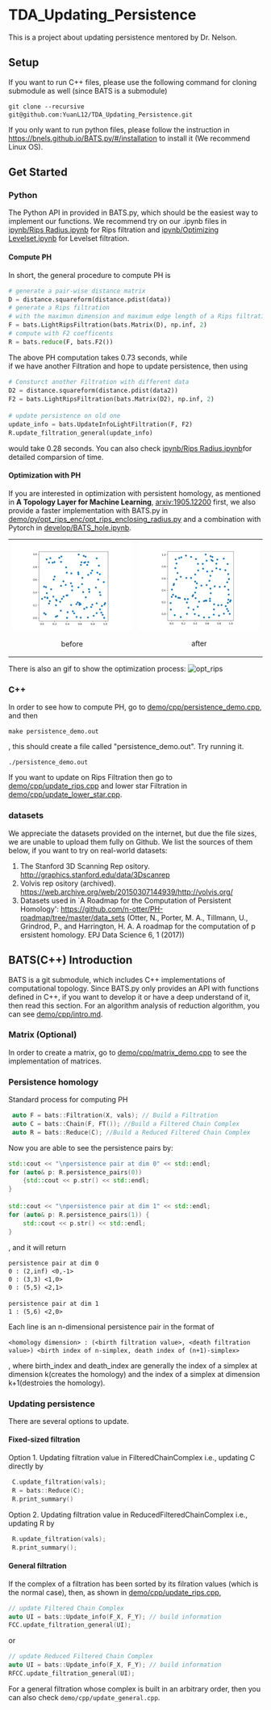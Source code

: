 # TDA_Updating_Persistence
This is a project about updating persistence mentored by Dr. Nelson.

## Setup
If you want to run C++ files, please use the following command for cloning submodule as well (since BATS is a submodule)
```
git clone --recursive git@github.com:YuanL12/TDA_Updating_Persistence.git
```

If you only want to run python files, please follow the instruction in https://bnels.github.io/BATS.py/#/installation to install it (We recommend Linux OS).


## Get Started 
### Python
The Python API in provided in BATS.py, which should be the easiest way to implement our functions.
We recommend try on our .ipynb files in [ipynb/Rips Radius.ipynb](ipynb/Rips%20Radius.ipynb) for Rips filtration and [ipynb/Optimizing Levelset.ipynb](ipynb/Optimizing%20Levelset.ipynb) for Levelset filtration. 

#### Compute PH
In short, the general procedure to compute PH is
```Python
# generate a pair-wise distance matrix
D = distance.squareform(distance.pdist(data))
# generate a Rips filtration 
# with the maximun dimension and maximum edge length of a Rips filtration. 
F = bats.LightRipsFiltration(bats.Matrix(D), np.inf, 2)
# compute with F2 coefficents
R = bats.reduce(F, bats.F2())
```
The above PH computation takes 0.73 seconds, while  
if we have another Filtration and hope to update persistence, then using 
```Python
# Consturct another Filtration with different data
D2 = distance.squareform(distance.pdist(data2))
F2 = bats.LightRipsFiltration(bats.Matrix(D2), np.inf, 2)

# update persistence on old one
update_info = bats.UpdateInfoLightFiltration(F, F2)
R.update_filtration_general(update_info)
```
would take 0.28 seconds. You can also check [ipynb/Rips Radius.ipynb](ipynb/Rips%20Radius.ipynb)for detailed comparsion of time.

#### Optimization with PH
If you are interested in optimization with persistent homology, as mentioned in
 **A Topology Layer for Machine Learning**, [arxiv:1905.12200](https://arxiv.org/abs/1905.12200)
 first, we also provide a faster implementation with BATS.py in [demo/py/opt_rips_enc/opt_rips_enclosing_radius.py](demo/py/opt_rips_enc/opt_rips_enclosing_radius.py) and a combination with Pytorch in [develop/BATS_hole.ipynb](develop/BATS_hole.ipynb).


<table><tr>
<td> <img src="demo/py/opt_rips_enc/orginal_dataset_rips.png" alt="Orginial Datasets" style="width: 250px;"/> <p align = "center">
before
</p> </td> 
<td> <img src="demo/py/opt_rips_enc/optimized_dataset_rips.png" alt="Optimized Datasets" style="width: 250px;"/> <p align = "center">
after
</p> </td>
</tr></table>

There is also an gif to show the optimization process:
![opt_rips](develop/movie.gif)


### C++
In order to see how to compute PH, go to [demo/cpp/persistence_demo.cpp](demo/cpp/persistence_demo.cpp), and then 
```Terminal
make persistence_demo.out
```

, this should create a file called "persistence_demo.out". Try running it.
``` Terminal
./persistence_demo.out
```

If you want to update on Rips Filtration then go to [demo/cpp/update_rips.cpp](demo/cpp/update_rips.cpp) and lower star Filtration in [demo/cpp/update_lower_star.cpp](demo/cpp/update_rips.cpp).

### datasets
We appreciate the datasets provided on the internet, but due the file sizes, we are unable to upload them fully on Github. We list the sources of them below, if you want to try on real-world datasets:

1. The Stanford 3D Scanning Rep ository. http://graphics.stanford.edu/data/3Dscanrep
2. Volvis rep ository (archived). https://web.archive.org/web/20150307144939/http://volvis.org/
3. Datasets used in `A Roadmap for the Computation of Persistent Homology': https://github.com/n-otter/PH-roadmap/tree/master/data_sets (Otter, N., Porter, M. A., Tillmann, U., Grindrod, P., and Harrington, H. A. A roadmap for the computation of p ersistent homology. EPJ Data Science 6, 1 (2017))

## BATS(C++) Introduction
BATS is a git submodule, which includes C++ implementations of computational topology. Since BATS.py only provides an API with functions defined in C++, if you want to develop it or have a deep understand of it, then read this section. For an algorithm analysis of reduction algorithm, you can see [demo/cpp/intro.md](demo/cpp/intro.md).

### Matrix (Optional)
In order to create a matrix, go to [demo/cpp/matrix_demo.cpp](demo/cpp/matrix_demo.cpp) to see the implementation of matrices.


### Persistence homology
Standard process for computing PH
```C++ 
 auto F = bats::Filtration(X, vals); // Build a Filtration
 auto C = bats::Chain(F, FT()); //Build a Filtered Chain Complex
 auto R = bats::Reduce(C); //Build a Reduced Filtered Chain Complex
```

Now you are able to see the persistence pairs by:

```C++
std::cout << "\npersistence pair at dim 0" << std::endl;
for (auto& p: R.persistence_pairs(0)) 
    {std::cout << p.str() << std::endl;
}

std::cout << "\npersistence pair at dim 1" << std::endl;
for (auto& p: R.persistence_pairs(1)) {
    std::cout << p.str() << std::endl;
}
```
, and it will return 
```
persistence pair at dim 0
0 : (2,inf) <0,-1>
0 : (3,3) <1,0>
0 : (5,5) <2,1>

persistence pair at dim 1
1 : (5,6) <2,0>
```
Each line is an n-dimensional persistence pair in the format of 
```
<homology dimension> : (<birth filtration value>, <death filtration value>) <birth index of n-simplex, death index of (n+1)-simplex>
```
, where birth_index and death_index are generally the index of a simplex at dimension k(creates the homology) and the index of a simplex at dimension k+1(destroies the homology). 

### Updating persistence
There are several options to update.
#### Fixed-sized filtration 
Option 1. Updating filtration value in FilteredChainComplex 
i.e., updating C directly by 
```C++
 C.update_filtration(vals);
 R = bats::Reduce(C);
 R.print_summary()
```

Option 2. Updating filtration value in ReducedFilteredChainComplex 
i.e., updating R by
```C++
 R.update_filtration(vals);
 R.print_summary();
```

#### General filtration
If the complex of a filtration has been sorted by its filration values (which is the normal case), then, as shown in [demo/cpp/update_rips.cpp](demo/cpp/update_rips.cpp),

```C++
// update Filtered Chain Complex
auto UI = bats::Update_info(F_X, F_Y); // build information
FCC.update_filtration_general(UI);
```
or 
```C++
// update Reduced Filtered Chain Complex
auto UI = bats::Update_info(F_X, F_Y); // build information
RFCC.update_filtration_general(UI);
```

For a general filtration whose complex is built in an arbitrary order, then you can also check `demo/cpp/update_general.cpp`.

